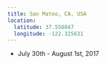 ```yaml
---
title: San Mateo, CA, USA
location:
  latitude: 37.558047
  longitude: -122.325631
---
```


+ July 30th - August 1st, 2017

